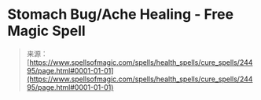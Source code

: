 <!--yml

category: 未分类

date: 2024-06-12 19:10:26

-->

# Stomach Bug/Ache Healing - Free Magic Spell

> 来源：[https://www.spellsofmagic.com/spells/health_spells/cure_spells/24495/page.html#0001-01-01](https://www.spellsofmagic.com/spells/health_spells/cure_spells/24495/page.html#0001-01-01)
